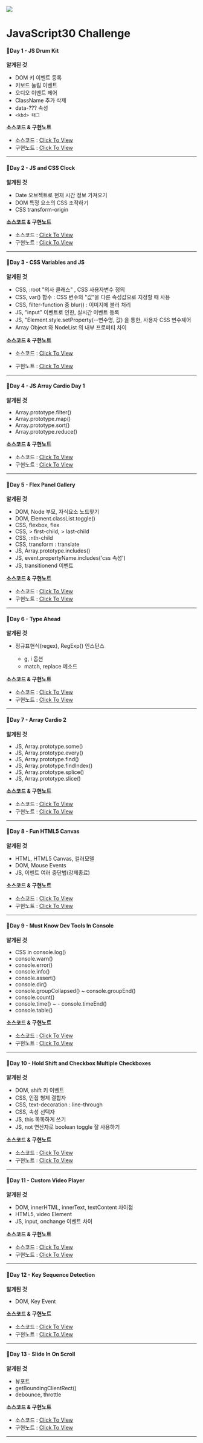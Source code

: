 ![](https://javascript30.com/images/JS3-social-share.png)

# JavaScript30 Challenge

#### 🔴Day 1 - JS Drum Kit

**알게된 것**

- DOM 키 이벤트 등록
- 키보드 눌림 이벤트
- 오디오 이벤트 제어
- ClassName 추가 삭제
- data-??? 속성
- `<kbd> 태그`

**소스코드 & 구현노트**

- 소스코드 : [Click To View](https://github.com/youngminss/Javascript30-Challenge/blob/main/01%20-%20JavaScript%20Drum%20Kit/My-index.html)
- 구현노트 : [Click To View](https://www.notion.so/JS-Drum-Kit-4d24151d2c384fb1901d315d766c0f92)

---

#### 🔴Day 2 - JS and CSS Clock

**알게된 것**

- Date 오브젝트로 현재 시간 정보 가져오기
- DOM 특정 요소의 CSS 조작하기
- CSS transform-origin

**소스코드 & 구현노트**

- 소스코드 : [Click To View](https://github.com/youngminss/Javascript30-Challenge/blob/main/02%20-%20JS%20and%20CSS%20Clock/My-index.html)
- 구현노트 : [Click To View](https://www.notion.so/JS-and-CSS-Clock-fb17f4fb92b743d3823ae6fde64bc740)

---

#### 🔴Day 3 - CSS Variables and JS

**알게된 것**

- CSS, :root "의사 클래스" , CSS 사용자변수 정의
- CSS, var() 함수 : CSS 변수의 "값"을 다른 속성값으로 지정할 때 사용
- CSS, filter-function 중 blur() : 이미지에 블러 처리
- JS, "input" 이벤트로 인한, 실시간 이벤트 등록
- JS, "Element.style.setProperty(--변수명, 값) 을 통한, 사용자 CSS 변수제어
- Array Object 와 NodeList 의 내부 프로퍼티 차이

**소스코드 & 구현노트**

- 소스코드 : [Click To View](https://github.com/youngminss/Javascript30-Challenge/blob/main/03%20-%20CSS%20Variables/My-Index.html)

- 구현노트 : [Click To View](https://www.notion.so/Playing-with-CSS-Variables-and-JS-1f6a6660989141058c48b89d24a27e10)

---

#### 🔴Day 4 - JS Array Cardio Day 1

**알게된 것**

- Array.prototype.filter()
- Array.prototype.map()
- Array.prototype.sort()
- Array.prototype.reduce()

**소스코드 & 구현노트**

- 소스코드 : [Click To View](https://github.com/youngminss/Javascript30-Challenge/blob/main/04%20-%20Array%20Cardio%20Day%201/My-Index.html)
- 구현노트 : [Click To View](https://www.notion.so/Array-Cardio-Day-1-2588797195854a06a5ba61938aa4cd6a)

---

#### 🔴Day 5 - Flex Panel Gallery

**알게된 것**

- DOM, Node 부모, 자식요소 노드찾기
- DOM, Element.classList.toggle()
- CSS, flexbox, flex
- CSS, > first-child, > last-child
- CSS, :nth-child
- CSS, transform : translate
- JS, Array.prototype.includes()
- JS, event.propertyName.includes('css 속성')
- JS, transitionend 이벤트

**소스코드 & 구현노트**

- 소스코드 : [Click To View](https://github.com/youngminss/Javascript30-Challenge/blob/main/05%20-%20Flex%20Panel%20Gallery/My-Index.html)
- 구현노트 : [Click To View](https://www.notion.so/Felx-Panel-Gallery-8d6e84c9f0dc4563b1172a283724c53d)

---

#### 🔴Day 6 - Type Ahead

**알게된 것**

- 정규표현식(regex), RegExp() 인스턴스

  - g, i 옵션
  - match, replace 메소드

**소스코드 & 구현노트**

- 소스코드 : [Click To View](https://github.com/youngminss/Javascript30-Challenge/blob/main/06%20-%20Type%20Ahead/My-Index.html)
- 구현노트 : [Click To View](https://www.notion.so/Type-Ahead-7eca7a9e1b244895968c5a7e2ccd8ff8)

---

#### 🔴Day 7 - Array Cardio 2

**알게된 것**

- JS, Array.prototype.some()
- JS, Array.prototype.every()
- JS, Array.prototype.find()
- JS, Array.prototype.findIndex()
- JS, Array.prototype.splice()
- JS, Array.prototype.slice()

**소스코드 & 구현노트**

- 소스코드 : [Click To View](https://github.com/youngminss/Javascript30-Challenge/blob/main/07%20-%20Array%20Cardio%20Day%202/My-Index.html)
- 구현노트 : [Click To View](https://www.notion.so/Array-Cardio-2-c9132d5c4aa2433fafb7630e3677b7a7)

---

#### 🔴Day 8 - Fun HTML5 Canvas

**알게된 것**

- HTML, HTML5 Canvas, 컬러모델
- DOM, Mouse Events
- JS, 이벤트 여러 중단법(강제종료)

**소스코드 & 구현노트**

- 소스코드 : [Click To View](https://github.com/youngminss/Javascript30-Challenge/blob/main/08%20-%20Fun%20with%20HTML5%20Canvas/My-Index.html)
- 구현노트 : [Click To View](https://www.notion.so/Fun-With-HTML5-Canvas-0a475c20582143528876d15850b9caa8)

---

#### 🔴Day 9 - Must Know Dev Tools In Console

**알게된 것**

- CSS in console.log()
- console.warn()
- console.error()
- console.info()
- console.assert()
- console.dir()
- console.groupCollapsed() ~ console.groupEnd()
- console.count()
- console.time() ~ - console.timeEnd()
- console.table()

**소스코드 & 구현노트**

- 소스코드 : [Click To View](https://github.com/youngminss/Javascript30-Challenge/blob/main/09%20-%20Dev%20Tools%20Domination/My-Index.html)
- 구현노트 : [Click To View](https://www.notion.so/Must-Know-Dev-Tools-Tricks-Console-92d2cc03803d492b809abe3d11fd5795)

---

#### 🔴Day 10 - Hold Shift and Checkbox Multiple Checkboxes

**알게된 것**

- DOM, shift 키 이벤트
- CSS, 인접 형제 결합자
- CSS, text-decoration : line-through
- CSS, 속성 선택자
- JS, this 똑똑하게 쓰기
- JS, not 연산자로 boolean toggle 잘 사용하기

**소스코드 & 구현노트**

- 소스코드 : [Click To View](https://github.com/youngminss/Javascript30-Challenge/blob/main/10%20-%20Hold%20Shift%20and%20Check%20Checkboxes/My-Index.html)
- 구현노트 : [Click To View](https://www.notion.so/Hold-Shift-and-Checkbox-Multiple-Checkboxes-d5c61fab26354a75aa580d2236aae1e3)

---

#### 🔴Day 11 - Custom Video Player

**알게된 것**

- DOM, innerHTML, innerText, textContent 차이점
- HTML5, video Element
- JS, input, onchange 이벤트 차이

**소스코드 & 구현노트**

- 소스코드 : [Click To View](https://github.com/youngminss/Javascript30-Challenge/blob/main/11%20-%20Custom%20Video%20Player/My-Script.js)
- 구현노트 : [Click To View](https://www.notion.so/Custom-Video-Player-e3c849c8ca814dc6b84914cbf5f01393)

---

#### 🔴Day 12 - Key Sequence Detection

**알게된 것**

- DOM, Key Event

**소스코드 & 구현노트**

- 소스코드 : [Click To View](https://github.com/youngminss/Javascript30-Challenge/blob/main/12%20-%20Key%20Sequence%20Detection/My-Index.html)
- 구현노트 : [Click To View](https://www.notion.so/Key-Sequence-Detection-d7c1a9905d1949fdb3cb34048b3ac290)

---

#### 🔴Day 13 - Slide In On Scroll

**알게된 것**

- 뷰포트
- getBoundingClientRect()
- debounce, throttle

**소스코드 & 구현노트**

- 소스코드 : [Click To View](https://github.com/youngminss/Javascript30-Challenge/blob/main/13%20-%20Slide%20in%20on%20Scroll/My-Index.html)
- 구현노트 : [Click To View](https://www.notion.so/Slide-In-On-Scroll-0ddced3e86554dbdae222b56a71588ad)

---
